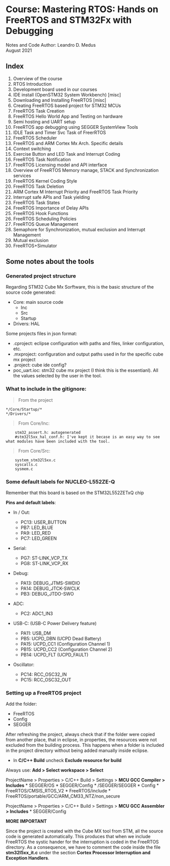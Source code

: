 # Course: Mastering RTOS: Hands on FreeRTOS and STM32Fx with Debugging

Notes and Code Author: Leandro D. Medus  
August 2021


## Index

1. Overview of the course
2. RTOS Introduction
3. Development board used in our courses
4. IDE install (OpenSTM32 System Workbench)     [misc]
5. Downloading and Installing FreeRTOS          [misc]
6. Creating FreeRTOS based project for STM32 MCUs
7. FreeRTOS Task Creation
8. FreeRTOS Hello World App and Testing on hardware
9. Semi hosting and UART setup
10. FreeRTOS app debugging using SEGGER SystemView Tools
11. IDLE Task and Timer Svc Task of FreerRTOS
12. FreeRTOS Scheduler
13. FreeRTOS and ARM Cortex Mx Arch. Specific details
14. Context switching
15. Exercise  Button and LED Task and Interrupt Coding
16. FreeRTOS Task Notification
17. FreeRTOS Licensing model and API interface
18. Overview of FreeRTOS Memory manage, STACK and Synchronization services
19. FreeRTOS Kernel Coding Style
20. FreeRTOS Task Deletion
21. ARM Cortex M Interrupt Priority and  FreeRTOS Task Priority
22. Interrupt safe APIs and Task yielding
23. FreeRTOS Task States
24. FreeRTOS  Importance of Delay APIs
25. FreeRTOS Hook Functions
26. FreeRTOS Scheduling Policies
27. FreeRTOS Queue Management
28. Semaphore for Synchronization, mutual exclusion and Interrupt Management
29. Mutual exclusion
30. FreeRTOS+Simulator

## Some notes about the tools

### Generated project structure
Regarding STM32 Cube Mx Sorftware, this is the basic structure of the source code generated:

* Core: main source code
    * Inc 
    * Src
    * Startup
* Drivers: HAL

Some projects files in json format: 
* .cproject: eclipse configuration with paths and files, linker configuration, etc.
* .mxproject: configuration and output paths used in for the specific cube mx project
* .project: cube ide config?
* poc_uart.ioc: stm32 cube mx project (I think this is the essentianl). All the values selected by the user in the tool.

### What to include in the gitignore:

> From the project
```
*/Core/Startup/*
*/Drivers/*
```

> From Core/Inc:
```
    stm32_assert.h: autogenerated
    #stm32l5xx_hal_conf.h: I've kept it becase is an easy way to see what modules have been included with the tool.
```

> From Core/Src:
```
    system_stm32l5xx.c
    syscalls.c
    sysmem.c
```

### Some default labels for NUCLEO-L552ZE-Q

Remember that this board is based on the STM32L552ZETxQ chip

**Pins and default labels**:

* In / Out: 
    * PC13: USER_BUTTON 
    * PB7: LED_BLUE
    * PA9: LED_RED
    * PC7: LED_GREEN

* Serial:
    * PG7: ST-LINK_VCP_TX
    * PG8: ST-LINK_VCP_RX

* Debug: 
    * PA13: DEBUG_JTMS-SWDIO
    * PA14: DEBUG_JTCK-SWCLK
    * PB3:  DEBUG_JTDO-SWO

* ADC: 
    * PC2: ADC1_IN3

* USB-C: (USB-C Power Delivery feature)
    * PA11: USB_DM
    * PB5:  UCPD_DBN (UCPD Dead Battery)
    * PA15: UCPD_CC1 (Configuration Channel 1)
    * PB15: UCPD_CC2 (Configuration Channel 2)
    * PB14: UCPD_FLT (UCPD_FAULT)

* Oscillator:
    * PC14: RCC_OSC32_IN
    * PC15: RCC_OSC32_OUT



### Setting up a FreeRTOS project

Add the folder:
* FreeRTOS
* Config
* SEGGER

After refreshing the project, always check that if the folder were copied from another place, that in eclipse, in properties, the resources were not excluded from the building process. This happens when a folder is included in the project directory without being added manually inside eclipse.

* In **C/C++ Build** uncheck **Exclude resource for build**

Always use: **Add > Select workspace > Select**

ProjectName > Properties > C/C++ Build > Settings > **MCU GCC Compiler > Includes**
    * SEGGER/OS
    * SEGGER/Config
    * /SEGGER/SEGGER
    * Config
    * FreeRTOS/CMSIS_RTOS_V2
    * FreeRTOS/include
    * FreeRTOS/portable/GCC/ARM_CM33_NTZ/non_secure

ProjectName > Properties > C/C++ Build > Settings > **MCU GCC Assembler > Includes**
    * SEGGER/Config


**MORE IMPORTANT** 

Since the project is created with the Cube MX tool from STM, all the source code is generated automatically. This produces that when we include FreeRTOS the systic hander for the interruption is coded in the FreeRTOS directory. As a consequence, we have to comment the code inside the file **stm32l5xx_it.c** under the section **Cortex Processor Interruption and Exception Handlers**.

